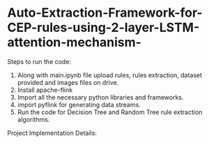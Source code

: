 # Auto-Extraction-Framework-for-CEP-rules-using-2-layer-LSTM-attention-mechanism-

Steps to run the code:
1. Along with main.ipynb file upload rules, rules extraction, dataset provided and images files on drive.
2. Install apache-flink
3. Import all the necessary python libraries and frameworks.
4. import pyflink for generating data streams.
5. Run the code for Decision Tree and Random Tree rule extraction algorithms.

Project Implementation Details:
